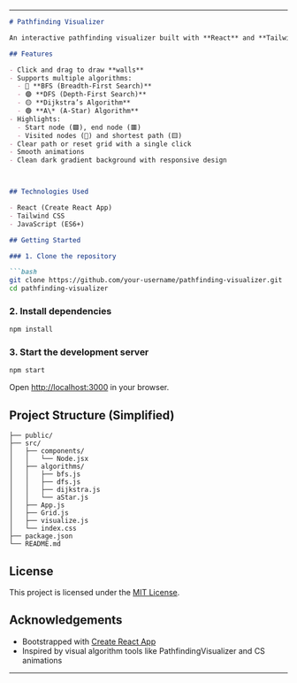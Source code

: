 
---

````markdown
# Pathfinding Visualizer

An interactive pathfinding visualizer built with **React** and **Tailwind CSS**. This tool helps you visualize how pathfinding algorithms work step by step in a 2D grid.

## Features

- Click and drag to draw **walls**
- Supports multiple algorithms:
  - 🔵 **BFS (Breadth-First Search)**
  - 🟣 **DFS (Depth-First Search)**
  - 🟡 **Dijkstra’s Algorithm**
  - 🟢 **A\* (A-Star) Algorithm**
- Highlights:
  - Start node (🟩), end node (🟥)
  - Visited nodes (🔷) and shortest path (🟨)
- Clear path or reset grid with a single click
- Smooth animations
- Clean dark gradient background with responsive design



## Technologies Used

- React (Create React App)
- Tailwind CSS
- JavaScript (ES6+)

## Getting Started

### 1. Clone the repository

```bash
git clone https://github.com/your-username/pathfinding-visualizer.git
cd pathfinding-visualizer
````

### 2. Install dependencies

```bash
npm install
```

### 3. Start the development server

```bash
npm start
```

Open [http://localhost:3000](http://localhost:3000) in your browser.

## Project Structure (Simplified)

```
├── public/
├── src/
│   ├── components/
│   │   └── Node.jsx
│   ├── algorithms/
│   │   ├── bfs.js
│   │   ├── dfs.js
│   │   ├── dijkstra.js
│   │   └── aStar.js
│   ├── App.js
│   ├── Grid.js
│   ├── visualize.js
│   └── index.css
├── package.json
└── README.md
```

## License

This project is licensed under the [MIT License](./LICENSE).

## Acknowledgements

* Bootstrapped with [Create React App](https://create-react-app.dev/)
* Inspired by visual algorithm tools like PathfindingVisualizer and CS animations

---

